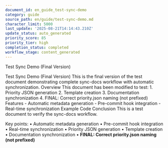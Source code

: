```yaml
---
document_id: en_guide_test-sync-demo
category: guide
source_path: en/guide/test-sync-demo.md
character_limit: 5000
last_update: '2025-08-21T14:14:43.210Z'
update_status: auto_generated
priority_score: 85
priority_tier: high
completion_status: completed
workflow_stage: content_generated
---
```

Test Sync Demo (Final Version)

Test Sync Demo (Final Version) This is the final version of the test document demonstrating complete sync-docs workflow with automatic synchronization. Overview This document has been modified to test: 1. Priority JSON generation 2. Template creation   3. Documentation synchronization 4. FINAL: Correct priority.json naming (not prefixed) Features - Automatic metadata generation - Pre-commit hook integration - Real-time synchronization Example Code Conclusion This is a test document to verify the sync-docs workflow.

Key points:
• Automatic metadata generation
• Pre-commit hook integration
• Real-time synchronization
• Priority JSON generation
• Template creation
• Documentation synchronization
• **FINAL: Correct priority.json naming (not prefixed)**